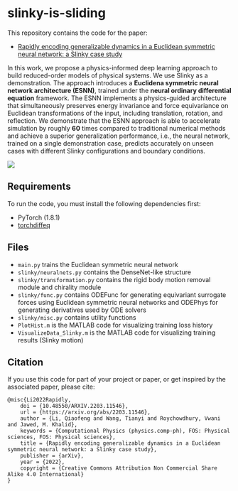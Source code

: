# slinky-is-sliding
This repository contains the code for the paper:
- [Rapidly encoding generalizable dynamics in a Euclidean symmetric neural network: a Slinky case study](https://arxiv.org/abs/2203.11546)

In this work, we propose a physics-informed deep learning approach to build reduced-order models of physical systems. We use Slinky as a demonstration. The approach introduces a **Euclidena symmetric neural network architecture (ESNN)**, trained under the **neural ordinary differential equation** framework. The ESNN implements a physics-guided architecture that simultaneously preserves energy invariance and force equivariance on Euclidean transformations of the input, including translation, rotation, and reflection. We demonstrate that the ESNN approach is able to accelerate simulation by roughly **60** times compared to traditional numerical methods and achieve a superior generalization performance, i.e., the neural network, trained on a single demonstration case, predicts accurately on unseen cases with different Slinky configurations and boundary conditions.

![](./media/40.gif)

## Requirements
To run the code, you must install the following dependencies first:
- PyTorch (1.8.1)
- [torchdiffeq](https://github.com/rtqichen/torchdiffeq)

## Files
- `main.py` trains the Euclidean symmetric neural network
- `slinky/neuralnets.py` contains the DenseNet-like structure
- `slinky/transformation.py` contains the rigid body motion removal module and chirality module
- `slinky/func.py` contains ODEFunc for generating equivariant surrogate forces using Euclidean symmetric neural networks and ODEPhys for generating derivatives used by ODE solvers
- `slinky/misc.py` contains utility functions
- `PlotHist.m` is the MATLAB code for visualizing training loss history
- `VisualizeData_Slinky.m` is the MATLAB code for visualizing training results (Slinky motion)

## Citation
If you use this code for part of your project or paper, or get inspired by the associated paper, please cite:  

    @misc{Li2022Rapidly,
        doi = {10.48550/ARXIV.2203.11546},
        url = {https://arxiv.org/abs/2203.11546},
        author = {Li, Qiaofeng and Wang, Tianyi and Roychowdhury, Vwani and Jawed, M. Khalid},
        keywords = {Computational Physics (physics.comp-ph), FOS: Physical sciences, FOS: Physical sciences},
        title = {Rapidly encoding generalizable dynamics in a Euclidean symmetric neural network: a Slinky case study},
        publisher = {arXiv},
        year = {2022},
        copyright = {Creative Commons Attribution Non Commercial Share Alike 4.0 International}
    }
